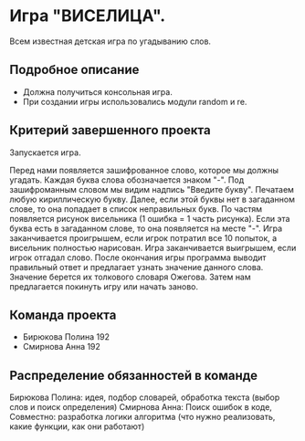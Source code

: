 #  Игра "ВИСЕЛИЦА".

Всем известная детская игра по угадыванию слов.

## Подробное описание

- Должна получиться консольная игра.
- При создании игры использовались модули random и re.

## Критерий завершенного проекта

Запускается игра. 

Перед нами появляется зашифрованное слово, которое мы должны угадать. Каждая буква слова обозначается знаком "-".
Под зашифроманным словом мы видим надпись "Введите букву". Печатаем любую кириллическую букву. 
Далее, если этой буквы нет в загаданном слове, то она попадает в список неправильных букв. По частям появляется рисунок висельника (1 ошибка = 1 часть рисунка). Если эта буква есть в загаданном слове, то она появляется на месте "-".
Игра заканчивается проигрышем, если игрок потратил все 10 попыток, а висельник полностью нарисован.
Игра заканчивается выигрышем, если игрок отгадал слово.
После окончания игры программа выводит правильный ответ и предлагает узнать значение данного слова.
Значение берется их толкового словаря Ожегова.
Затем нам предлагается покинуть игру или начать заново.

## Команда проекта

- Бирюкова Полина 192
- Смирнова Анна 192

## Распределение обязанностей в команде

Бирюкова Полина: идея, подбор словарей, обработка текста (выбор слов и поиск определения)
Смирнова Анна: Поиск ошибок в коде,
Совместно: разработка логики алгоритма (что нужно реализовать, какие функции, как они работают)
